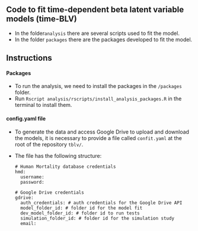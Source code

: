 ## Code to fit time-dependent beta latent variable models (time-BLV)

- In the folder`analysis` there are several scripts used to fit the model.
- In the folder `packages` there are the packages developed to fit the model.

## Instructions 

#### Packages

- To run the analysis, we need to install the packages in the `/packages` folder.
- Run `Rscript analysis/rscripts/install_analysis_packages.R` in the terminal to install them.

#### config.yaml file 
- To generate the data and access Google Drive to upload and download the models, it is necessary to provide a file called `confit.yaml` at the root of the repository `tblv/`.
- The file has the following structure:

  ```{yaml}
  # Human Mortality database credentials
  hmd:
    username: 
    password: 
  
  # Google Drive credentials
  gdrive:
    auth_credentials: # auth credentials for the Google Drive API
    model_folder_id: # folder id for the model fit
    dev_model_folder_id: # folder id to run tests
    simulation_folder_id: # folder id for the simulation study
    email: 
  ```
